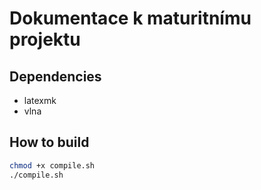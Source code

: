 # Dokumentace k maturitnímu projektu

## Dependencies

- latexmk
- vlna

## How to build

```bash
chmod +x compile.sh
./compile.sh
```
